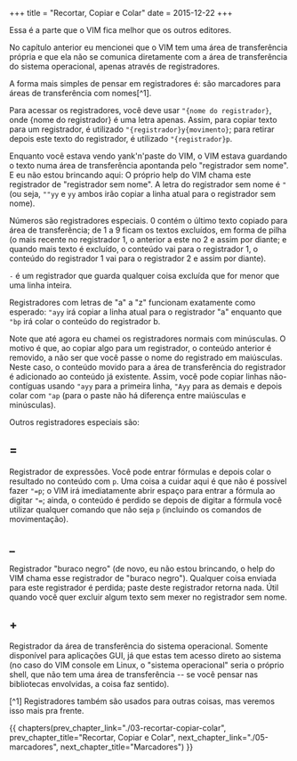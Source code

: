+++
title = "Recortar, Copiar e Colar"
date = 2015-12-22
+++

Essa é a parte que o VIM fica melhor que os outros editores.

<!-- more -->

No capítulo anterior eu mencionei que o VIM tem uma área de transferência
própria e que ela não se comunica diretamente com a área de transferência do
sistema operacional, apenas através de registradores.

A forma mais simples de pensar em registradores é: são marcadores para áreas de
transferência com nomes[^1].

Para acessar os registradores, você deve usar `"{nome do registrador}`, onde
{nome do registrador} é uma letra apenas. Assim, para copiar texto para um
registrador, é utilizado `"{registrador}y{movimento}`; para retirar depois este
texto do registrador, é utilizado `"{registrador}p`.

Enquanto você estava vendo yank'n'paste do VIM, o VIM estava guardando o texto
numa área de transferência apontanda pelo "registrador sem nome". E eu não
estou brincando aqui: O próprio help do VIM chama este registrador de
"registrador sem nome". A letra do registrador sem nome é `"` (ou seja, `""yy` e
`yy` ambos irão copiar a linha atual para o registrador sem nome).

Números são registradores especiais. 0 contém o último texto copiado para área
de transferência; de 1 a 9 ficam os textos excluídos, em forma de pilha (o mais
recente no registrador 1, o anterior a este no 2 e assim por diante; e quando
mais texto é excluído, o conteúdo vai para o registrador 1, o conteúdo do
registrador 1 vai para o registrador 2 e assim por diante).

`-` é um registrador que guarda qualquer coisa excluída que for menor que uma
linha inteira.

Registradores com letras de "a" a "z" funcionam exatamente como esperado: `"ayy` irá
copiar a linha atual para o registrador "a" enquanto que `"bp` irá colar o conteúdo
do registrador b.

Note que até agora eu chamei os registradores normais com minúsculas. O motivo
é que, ao copiar algo para um registrador, o conteúdo anterior é removido, a
não ser que você passe o nome do registrado em maiúsculas. Neste caso, o
conteúdo movido para a área de transferência do registrador é adicionado ao
conteúdo já existente. Assim, você pode copiar linhas não-contíguas usando `"ayy`
para a primeira linha, `"Ayy` para as demais e depois colar com `"ap` (para o paste
não há diferença entre maiúsculas e minúsculas).

Outros registradores especiais são:

## =

Registrador de expressões. Você pode entrar fórmulas e depois colar o resultado
no conteúdo com `p`. Uma coisa a cuidar aqui é que não é possível fazer `"=p`; o
VIM irá imediatamente abrir espaço para entrar a fórmula ao digitar `"=`; ainda,
o conteúdo é perdido se depois de digitar a fórmula você utilizar qualquer
comando que não seja `p` (incluindo os comandos de movimentação).

## _

Registrador "buraco negro" (de novo, eu não estou brincando, o help do VIM
chama esse registrador de "buraco negro"). Qualquer coisa enviada para este
registrador é perdida; paste deste registrador retorna nada. Útil quando você
quer excluir algum texto sem mexer no registrador sem nome.

## +

Registrador da área de transferência do sistema operacional. Somente disponível
para aplicações GUI, já que estas tem acesso direto ao sistema (no caso do VIM
console em Linux, o "sistema operacional" seria o próprio shell, que não tem
uma área de transferência -- se você pensar nas bibliotecas envolvidas, a coisa
faz sentido).

[^1] Registradores também são usados para outras coisas, mas veremos isso mais pra frente.

{{ chapters(prev_chapter_link="./03-recortar-copiar-colar", prev_chapter_title="Recortar, Copiar e Colar", next_chapter_link="./05-marcadores", next_chapter_title="Marcadores") }}
